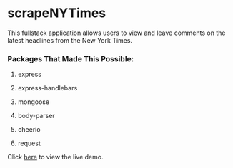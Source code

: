 # scrapeNYTimes

This fullstack application allows users to view and leave comments on the latest headlines from the New York Times.

### Packages That Made This Possible:

1. express

2. express-handlebars

3. mongoose

4. body-parser

5. cheerio

6. request

Click [here](https://scrape-nytimes.herokuapp.com) to view the live demo.
